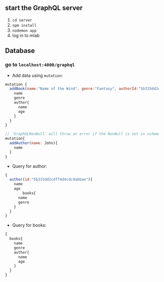 ## start the GraphQL server
1. `cd server`
2. `npm install`
3. `nodemon app`
4. log in to mlab

## Database
### go to `localhost:4000/graphql`
* Add data using `mutation`:
```javascript
mutation {
  addBook(name:"Name of the Wind", genre:"Fantasy", authorId:"5b315dd2cdff4d4cdc9abbae"){
    name
    genre
    author{
      name
      age
    }
  }
}

// `GraphQLNonNull` will throw an error if the NonNull is set in schema:
mutation{
  addAuthor(name: John){
    name
  }
}
```

* Query for author:
```javascript
{
  author(id:"5b315dd2cdff4d4cdc9abbae"){
    name
    age
		books{
      name
      genre
    }
  }
}
```

* Query for books:
```javascript
{
  books{
    name
    genre
    author{
      name
      age
    }
  }
}
```





